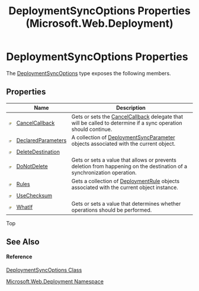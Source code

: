 ﻿---
title: DeploymentSyncOptions Properties (Microsoft.Web.Deployment)
TOCTitle: DeploymentSyncOptions Properties
ms:assetid: Properties.T:Microsoft.Web.Deployment.DeploymentSyncOptions
ms:mtpsurl: https://msdn.microsoft.com/en-us/library/microsoft.web.deployment.deploymentsyncoptions_properties(v=VS.90)
ms:contentKeyID: 20208744
ms.date: 05/02/2012
mtps_version: v=VS.90
---

# DeploymentSyncOptions Properties

The [DeploymentSyncOptions](deploymentsyncoptions-class-microsoft-web-deployment.md) type exposes the following members.

## Properties

<table>
<thead>
<tr class="header">
<th> </th>
<th>Name</th>
<th>Description</th>
</tr>
</thead>
<tbody>
<tr class="odd">
<td><img src="images/Dd565996.pubproperty(en-us,VS.90).gif" title="Public property" alt="Public property" /></td>
<td><a href="deploymentsyncoptions-cancelcallback-property-microsoft-web-deployment.md">CancelCallback</a></td>
<td>Gets or sets the <a href="deploymentsyncoptions-cancelcallback-property-microsoft-web-deployment.md">CancelCallback</a> delegate that will be called to determine if a sync operation should continue.</td>
</tr>
<tr class="even">
<td><img src="images/Dd565996.pubproperty(en-us,VS.90).gif" title="Public property" alt="Public property" /></td>
<td><a href="deploymentsyncoptions-declaredparameters-property-microsoft-web-deployment.md">DeclaredParameters</a></td>
<td>A collection of <a href="deploymentsyncparameter-class-microsoft-web-deployment.md">DeploymentSyncParameter</a> objects associated with the current object.</td>
</tr>
<tr class="odd">
<td><img src="images/Dd565996.pubproperty(en-us,VS.90).gif" title="Public property" alt="Public property" /></td>
<td><a href="deploymentsyncoptions-deletedestination-property-microsoft-web-deployment.md">DeleteDestination</a></td>
<td></td>
</tr>
<tr class="even">
<td><img src="images/Dd565996.pubproperty(en-us,VS.90).gif" title="Public property" alt="Public property" /></td>
<td><a href="deploymentsyncoptions-donotdelete-property-microsoft-web-deployment.md">DoNotDelete</a></td>
<td>Gets or sets a value that allows or prevents deletion from happening on the destination of a synchronization operation.</td>
</tr>
<tr class="odd">
<td><img src="images/Dd565996.pubproperty(en-us,VS.90).gif" title="Public property" alt="Public property" /></td>
<td><a href="deploymentsyncoptions-rules-property-microsoft-web-deployment.md">Rules</a></td>
<td>Gets a collection of <a href="deploymentrule-class-microsoft-web-deployment.md">DeploymentRule</a> objects associated with the current object instance.</td>
</tr>
<tr class="even">
<td><img src="images/Dd565996.pubproperty(en-us,VS.90).gif" title="Public property" alt="Public property" /></td>
<td><a href="deploymentsyncoptions-usechecksum-property-microsoft-web-deployment.md">UseChecksum</a></td>
<td></td>
</tr>
<tr class="odd">
<td><img src="images/Dd565996.pubproperty(en-us,VS.90).gif" title="Public property" alt="Public property" /></td>
<td><a href="deploymentsyncoptions-whatif-property-microsoft-web-deployment.md">WhatIf</a></td>
<td>Gets or sets a value that determines whether operations should be performed.</td>
</tr>
</tbody>
</table>


Top

## See Also

#### Reference

[DeploymentSyncOptions Class](deploymentsyncoptions-class-microsoft-web-deployment.md)

[Microsoft.Web.Deployment Namespace](microsoft-web-deployment-namespace.md)

